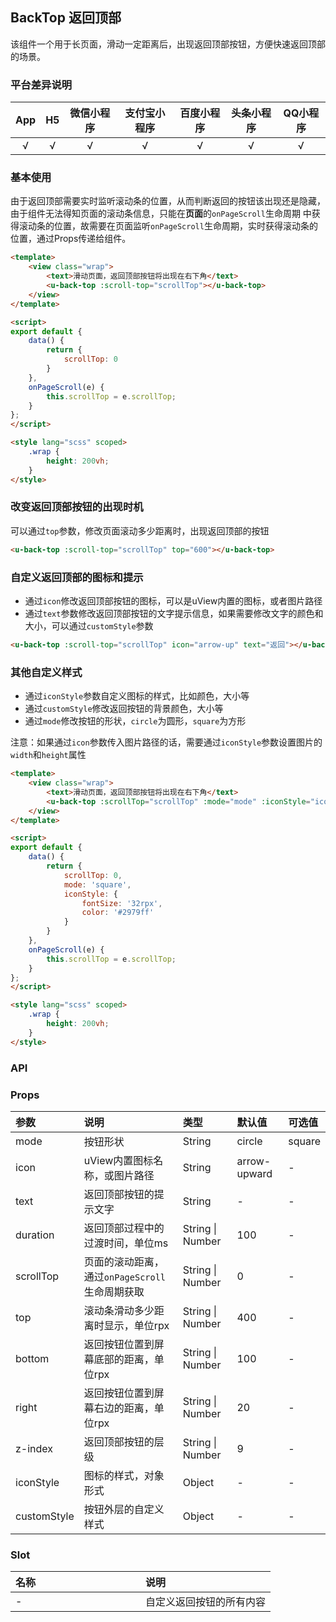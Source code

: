 ## BackTop 返回顶部 <Badge text="1.3.0" /> <to-api/>

<demo-model url="/pages/componentsA/backTop/index"></demo-model>


该组件一个用于长页面，滑动一定距离后，出现返回顶部按钮，方便快速返回顶部的场景。


### 平台差异说明

|App|H5	|微信小程序	|支付宝小程序		|百度小程序	|头条小程序	|QQ小程序	|
|:-:|:-:|:-:		|:-:			|:-:		|:-:		|:-:		|
|√	|√	|√			|√				|√			|√			|√			|

### 基本使用

由于返回顶部需要实时监听滚动条的位置，从而判断返回的按钮该出现还是隐藏，由于组件无法得知页面的滚动条信息，只能在**页面**的`onPageScroll`生命周期
中获得滚动条的位置，故需要在页面监听`onPageScroll`生命周期，实时获得滚动条的位置，通过Props传递给组件。

```html
<template>
	<view class="wrap">
		<text>滑动页面，返回顶部按钮将出现在右下角</text>
		<u-back-top :scroll-top="scrollTop"></u-back-top>
	</view>
</template>

<script>
export default {
	data() {
		return {
			scrollTop: 0
		}
	},
	onPageScroll(e) {
		this.scrollTop = e.scrollTop;
	}
};
</script>

<style lang="scss" scoped>
	.wrap {
		height: 200vh;
	}
</style>
```


### 改变返回顶部按钮的出现时机

可以通过`top`参数，修改页面滚动多少距离时，出现返回顶部的按钮

```html
<u-back-top :scroll-top="scrollTop" top="600"></u-back-top>
```


### 自定义返回顶部的图标和提示

- 通过`icon`修改返回顶部按钮的图标，可以是uView内置的图标，或者图片路径
- 通过`text`参数修改返回顶部按钮的文字提示信息，如果需要修改文字的颜色和大小，可以通过`customStyle`参数

```html
<u-back-top :scroll-top="scrollTop" icon="arrow-up" text="返回"></u-back-top>
```


### 其他自定义样式

- 通过`iconStyle`参数自定义图标的样式，比如颜色，大小等
- 通过`customStyle`修改返回按钮的背景颜色，大小等
- 通过`mode`修改按钮的形状，`circle`为圆形，`square`为方形

注意：如果通过`icon`参数传入图片路径的话，需要通过`iconStyle`参数设置图片的`width`和`height`属性

```html
<template>
	<view class="wrap">
		<text>滑动页面，返回顶部按钮将出现在右下角</text>
		<u-back-top :scrollTop="scrollTop" :mode="mode" :iconStyle="iconStyle"></u-back-top>
	</view>
</template>

<script>
export default {
	data() {
		return {
			scrollTop: 0,
			mode: 'square',
			iconStyle: {
				fontSize: '32rpx',
				color: '#2979ff'
			}
		}
	},
	onPageScroll(e) {
		this.scrollTop = e.scrollTop;
	}
};
</script>

<style lang="scss" scoped>
	.wrap {
		height: 200vh;
	}
</style>
```



### API

### Props

| 参数			| 说明											| 类型					| 默认值		|  可选值	|
|:-				|:-												|:-						|:-				|:-			|
| mode			| 按钮形状										| String				| circle		| square	|
| icon			| uView内置图标名称，或图片路径					| String				| arrow-upward	| -			|
| text			| 返回顶部按钮的提示文字							| String				| -				| -			|
| duration		| 返回顶部过程中的过渡时间，单位ms					| String &#124; Number	| 100			| -			|
| scrollTop		| 页面的滚动距离，通过`onPageScroll`生命周期获取	| String &#124; Number	| 0				| -			|
| top			| 滚动条滑动多少距离时显示，单位rpx					| String &#124; Number	| 400			| -			|
| bottom		| 返回按钮位置到屏幕底部的距离，单位rpx				| String &#124; Number	| 100			| -			|
| right			| 返回按钮位置到屏幕右边的距离，单位rpx				| String &#124; Number	| 20			| -			|
| z-index		| 返回顶部按钮的层级								| String &#124; Number	| 9				| -			|
| iconStyle		| 图标的样式，对象形式							| Object				| -				| -			|
| customStyle	| 按钮外层的自定义样式							| Object				| -				| -			|




### Slot

|名称	|说明						|
|:-		|:-							|
| -		| 自定义返回按钮的所有内容		|



<style scoped>
h3[id=slot] + table thead tr th:nth-child(2){
	width: 50%;
}
</style>